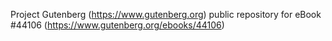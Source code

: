 Project Gutenberg (https://www.gutenberg.org) public repository for eBook #44106 (https://www.gutenberg.org/ebooks/44106)
